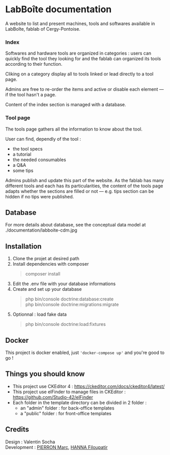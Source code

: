 # LabBoîte documentation 

A website to list and present machines, tools and softwares available in LabBoîte, fablab of Cergy-Pontoise.

### Index

Softwares and hardware tools are organized in categories : users can quickly find the tool they looking for and the fablab can organized its tools according to their function. 

Cliking on a category display all to tools linked or lead directly to a tool page.

Admins are free to re-order the items and active or disable each element — if the tool hasn't a page.

Content of the index section is managed with a database.

### Tool page

The tools page gathers all the information to know about the tool.

User can find, dependly of the tool : 
* the tool specs
* a tutorial 
* the needed consumables
* a Q&A 
* some tips

Admins publish and update this part of the website. As the fablab has many different tools and each has its particularities, the content of the tools page adapts whether the sections are filled or not — e.g. tips section can be hidden if no tips were published.

<!-- ## Stack

- Symfony v4.4.7
- MySQL  -->

## Database

For more details about database, see the conceptual data model at ./documentation/labboite-cdm.jpg

## Installation

1. Clone the projet at desired path
2. Install dependencies with composer
    >composer install
3. Edit the .env file with your database informations
4. Create and set up your database
    >php bin/console doctrine:database:create  
    php bin/console doctrine:migrations:migrate
5. Optionnal : load fake data
    >php bin/console doctrine:load:fixtures

## Docker

This project is docker enabled, just `'docker-compose up'` and you're good to go !

## Things you should know

* This project use CKEditor 4 : https://ckeditor.com/docs/ckeditor4/latest/
* This project use elFinder to manage files in CKEditor : https://github.com/Studio-42/elFinder
* Each folder in the template directory can be divided in 2 folder : 
    - an "admin" folder : for back-office templates
    - a "public" folder : for front-office templates

## Credits

Design : Valentin Socha  
Development : [PIERRON Marc](https://marcpierron.com/), [HANNA Filoupatir](https://github.com/filou78955)
